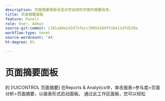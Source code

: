 ```yaml
---
description: 页面摘要面板会显示您选择的页面的摘要信息。
title: 页面摘要面板
feature: Panels
role: User, Admin
source-git-commit: c101a98e2d2d73fecc39054289f516411d7d529a
workflow-type: tm+mt
source-wordcount: '44'
ht-degree: 0%

---
```



# 页面摘要面板

的 [!UICONTROL 页面摘要] 在Reports &amp; Analytics中，单击报表>参与度>页面分析>页面摘要，以报表形式启动面板。 通过此工作区面板，您可以轻松